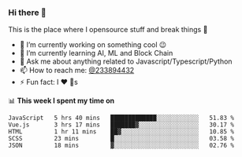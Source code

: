 ### Hi there 👋

<!--
**a233894432/a233894432** is a ✨ _special_ ✨ repository because its `README.md` (this file) appears on your GitHub profile.

Here are some ideas to get you started:

- 🔭 I’m currently working on ...
- 🌱 I’m currently learning ...
- 👯 I’m looking to collaborate on ...
- 🤔 I’m looking for help with ...
- 💬 Ask me about ...
- 📫 How to reach me: ...
- 😄 Pronouns: ...
- ⚡ Fun fact: ...
-->
 
 
This is the place where I opensource stuff and break things :rofl:

- 🔭 I’m currently working on something cool :wink:
- 🌱 I’m currently learning AI, ML and Block Chain
- 💬 Ask me about anything related to Javascript/Typescript/Python
- 📫 How to reach me: [@233894432](https://twitter.com/233894432)
- ⚡ Fun fact: I :heart: :dog:s

📊 **This week I spent my time on**
<!--START_SECTION:waka-->
```text
JavaScript   5 hrs 40 mins   █████████████░░░░░░░░░░░░   51.83 % 
Vue.js       3 hrs 17 mins   ███████▓░░░░░░░░░░░░░░░░░   30.17 % 
HTML         1 hr 11 mins    ██▓░░░░░░░░░░░░░░░░░░░░░░   10.85 % 
SCSS         23 mins         █░░░░░░░░░░░░░░░░░░░░░░░░   03.58 % 
JSON         18 mins         ▓░░░░░░░░░░░░░░░░░░░░░░░░   02.76 % 
```
<!--END_SECTION:waka-->
